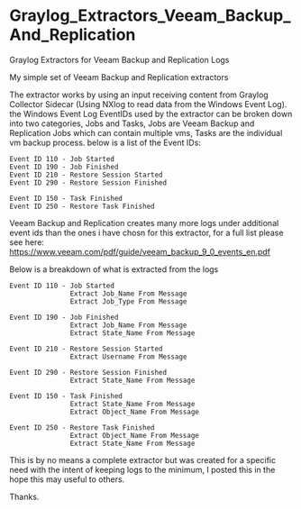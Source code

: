 # Graylog_Extractors_Veeam_Backup_And_Replication
Graylog Extractors for Veeam Backup and Replication Logs

My simple set of Veeam Backup and Replication extractors

The extractor works by using an input receiving content from Graylog Collector Sidecar (Using NXlog to read data from the Windows Event Log). the Windows Event Log EventIDs used by the extractor can be broken down into two categories, Jobs and Tasks, Jobs are Veeam Backup and Replication Jobs which can contain multiple vms, Tasks are the individual vm backup process. below is a list of the Event IDs:

    Event ID 110 - Job Started
    Event ID 190 - Job Finished
    Event ID 210 - Restore Session Started
    Event ID 290 - Restore Session Finished
    
    Event ID 150 - Task Finished
    Event ID 250 - Restore Task Finished
    
Veeam Backup and Replication creates many more logs under additional event ids than the ones i have chosn for this extractor, for a full list please see here: https://www.veeam.com/pdf/guide/veeam_backup_9_0_events_en.pdf

Below is a breakdown of what is extracted from the logs

    Event ID 110 - Job Started
                   Extract Job_Name From Message
                   Extract Job_Type From Message
                   
    Event ID 190 - Job Finished
                   Extract Job_Name From Message
                   Extract State_Name From Message
                   
    Event ID 210 - Restore Session Started
                   Extract Username From Message
                   
    Event ID 290 - Restore Session Finished
                   Extract State_Name From Message
                   
    Event ID 150 - Task Finished
                   Extract State_Name From Message
                   Extract Object_Name From Message
                   
    Event ID 250 - Restore Task Finished
                   Extract Object_Name From Message
                   Extract State_Name From Message
                   
  This is by no means a complete extractor but was created for a specific need with the intent of keeping logs to the minimum, I posted this in the hope this may useful to others.
  
  Thanks.
  
